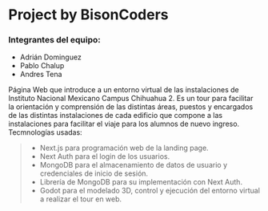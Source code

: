 # Project by BisonCoders
### Integrantes del equipo:
- Adrián Dominguez
- Pablo Chalup
- Andres Tena

Página Web que introduce a un entorno virtual de las instalaciones de Instituto Nacional Mexicano Campus Chihuahua 2. Es un tour para facilitar la orientación y comprensión de las distintas áreas, puestos y encargados de las distintas instalaciones de cada edificio que compone a las instalaciones para facilitar el viaje para los alumnos de nuevo ingreso. 
Tecmnologías usadas:
> - Next.js para programación web de la landing page.
> - Next Auth para el login de los usuarios.
> - MongoDB para el almacenamiento de datos de usuario y credenciales de inicio de sesión.
> - Librería de MongoDB para su implementación con Next Auth. 
> - Godot para el modelado 3D, control y ejecución del entorno virtual a realizar el tour en web. 
